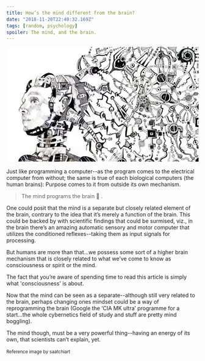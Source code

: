 ```yaml
---
title: How’s the mind different from the brain?
date: "2018-11-20T22:40:32.169Z"
tags: [random, psychology]
spoiler: The mind, and the brain.
---
```


![drawing the consciousness](./mind.jpg)

Just like programming a computer--as the program comes to the electrical computer from without; the same is true of each biological computers (the human brains): Purpose comes to it from outside its own mechanism.

> The mind programs the brain 🧠 .

One could posit that the mind is a separate but closely related element of the brain, contrary to the idea that it’s merely a function of the brain. This could be backed by with scientific findings that could be surmised, viz., in the brain there’s an amazing automatic sensory and motor computer that utilizes the conditioned reflexes--taking them as input signals for processing.

But humans are more than that...we possess some sort of a higher brain mechanism that is closely related to what we’ve come to know as consciousness or spirit or the mind.

The fact that you’re aware of spending time to read this article is simply what 'consciousness' is about.

Now that the mind can be seen as a separate--although still very related to the brain, perhaps changing ones mindset could be a way of reprogramming the brain (Google the ‘CIA MK ultra’ programme for a start...the whole cybernetics field of study and stuff are pretty mind boggling).

The mind though, must be a very powerful thing--having an energy of its own, that scientists can’t explain, yet.


<small> Reference image by saatchiart</small>
